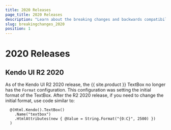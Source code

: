 ```yaml
---
title: 2020 Releases
page_title: 2020 Releases
description: "Learn about the breaking changes and backwards compatibility released by {{ site.product }} in 2020."
slug: breakingchanges_2020
position: 1
---
```


# 2020 Releases

## Kendo UI R2 2020

As of the Kendo UI R2 2020 release, the {{ site.product }} TextBox no longer has the `Format` configuration. This configuration was setting the initial format of the TextBox. After the R2 2020 release, if you need to change the initial format, use code similar to:

```
  @(Html.Kendo().TextBox()
    .Name("textbox")
    .HtmlAttributes(new { @Value = String.Format("{0:C}", 2500) })
  )
```
